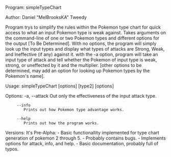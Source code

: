 Program: simpleTypeChart

Author: Daniel "MelBrooksKA" Tweedy

Program trys to simplify the rules within the Pokemon type chart for quick
access to what an input Pokemon type is weak against. Takes arguments on the
command-line of one or two Pokemon types and different options for the output
[To Be Determined]. With no options, the program will simply look up the input
types and display what types of attacks are Strong, Weak, and Ineffective
(if any) against it. with the -a option, program will take an input type of
attack and tell whether the Pokemon of input type is weak, strong, or uneffected
by it and the multiplier. [other options to be determined, may add an option for
looking up Pokemon types by the Pokemon's name].

Usage: simpleTypeChart [options] <type1> [type2] [options]

Options: -a, --attack <attackType>
            Out only the effectiveness of the input attack type.

         --info
            Prints out how Pokemon type advantage works.

         --help
            Prints out how the program works.


Versions:
    It's Pre-Alpha:
    - Basic functionallity implemented for type chart generation of pokemon 2
      through 5.
    - Probably contains bugs.
    - Implements options for attack, info, and help.
    - Basic documentation, probably full of typos.
